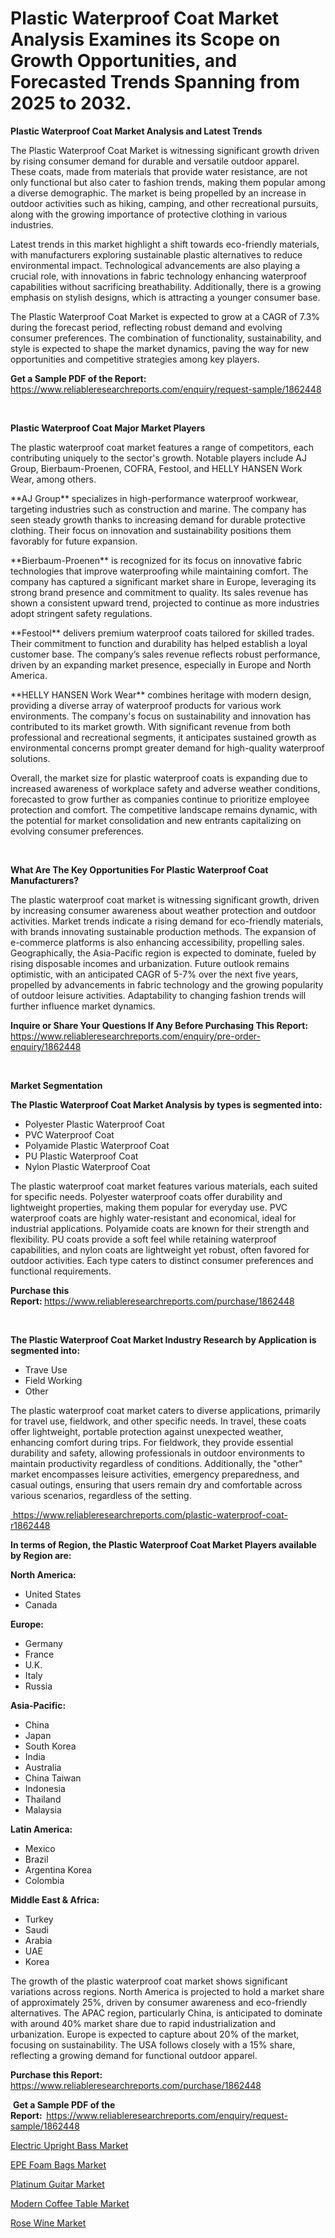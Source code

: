 <p><h1>Plastic Waterproof Coat Market Analysis Examines its Scope on Growth Opportunities, and Forecasted Trends Spanning from 2025 to 2032.</h1></p><p><strong>Plastic Waterproof Coat Market Analysis and Latest Trends</strong></p>
<p><p>The Plastic Waterproof Coat Market is witnessing significant growth driven by rising consumer demand for durable and versatile outdoor apparel. These coats, made from materials that provide water resistance, are not only functional but also cater to fashion trends, making them popular among a diverse demographic. The market is being propelled by an increase in outdoor activities such as hiking, camping, and other recreational pursuits, along with the growing importance of protective clothing in various industries.</p><p>Latest trends in this market highlight a shift towards eco-friendly materials, with manufacturers exploring sustainable plastic alternatives to reduce environmental impact. Technological advancements are also playing a crucial role, with innovations in fabric technology enhancing waterproof capabilities without sacrificing breathability. Additionally, there is a growing emphasis on stylish designs, which is attracting a younger consumer base.</p><p>The Plastic Waterproof Coat Market is expected to grow at a CAGR of 7.3% during the forecast period, reflecting robust demand and evolving consumer preferences. The combination of functionality, sustainability, and style is expected to shape the market dynamics, paving the way for new opportunities and competitive strategies among key players.</p></p>
<p><strong>Get a Sample PDF of the Report:&nbsp;</strong> <a href="https://www.reliableresearchreports.com/enquiry/request-sample/1862448?utm_campaign=9&utm_medium=2&utm_source=Github&utm_content=ia&utm_term=05042025&utm_id=plastic-waterproof-coat">https://www.reliableresearchreports.com/enquiry/request-sample/1862448</a></p>
<p>&nbsp;</p>
<p><strong>Plastic Waterproof Coat Major Market Players</strong></p>
<p><p>The plastic waterproof coat market features a range of competitors, each contributing uniquely to the sector's growth. Notable players include AJ Group, Bierbaum-Proenen, COFRA, Festool, and HELLY HANSEN Work Wear, among others.</p><p>**AJ Group** specializes in high-performance waterproof workwear, targeting industries such as construction and marine. The company has seen steady growth thanks to increasing demand for durable protective clothing. Their focus on innovation and sustainability positions them favorably for future expansion.</p><p>**Bierbaum-Proenen** is recognized for its focus on innovative fabric technologies that improve waterproofing while maintaining comfort. The company has captured a significant market share in Europe, leveraging its strong brand presence and commitment to quality. Its sales revenue has shown a consistent upward trend, projected to continue as more industries adopt stringent safety regulations.</p><p>**Festool** delivers premium waterproof coats tailored for skilled trades. Their commitment to function and durability has helped establish a loyal customer base. The company’s sales revenue reflects robust performance, driven by an expanding market presence, especially in Europe and North America.</p><p>**HELLY HANSEN Work Wear** combines heritage with modern design, providing a diverse array of waterproof products for various work environments. The company's focus on sustainability and innovation has contributed to its market growth. With significant revenue from both professional and recreational segments, it anticipates sustained growth as environmental concerns prompt greater demand for high-quality waterproof solutions.</p><p>Overall, the market size for plastic waterproof coats is expanding due to increased awareness of workplace safety and adverse weather conditions, forecasted to grow further as companies continue to prioritize employee protection and comfort. The competitive landscape remains dynamic, with the potential for market consolidation and new entrants capitalizing on evolving consumer preferences.</p></p>
<p>&nbsp;</p>
<p><strong>What Are The Key Opportunities For Plastic Waterproof Coat Manufacturers?</strong></p>
<p><p>The plastic waterproof coat market is witnessing significant growth, driven by increasing consumer awareness about weather protection and outdoor activities. Market trends indicate a rising demand for eco-friendly materials, with brands innovating sustainable production methods. The expansion of e-commerce platforms is also enhancing accessibility, propelling sales. Geographically, the Asia-Pacific region is expected to dominate, fueled by rising disposable incomes and urbanization. Future outlook remains optimistic, with an anticipated CAGR of 5-7% over the next five years, propelled by advancements in fabric technology and the growing popularity of outdoor leisure activities. Adaptability to changing fashion trends will further influence market dynamics.</p></p>
<p><strong>Inquire or Share Your Questions If Any Before Purchasing This Report:</strong> <a href="https://www.reliableresearchreports.com/enquiry/pre-order-enquiry/1862448?utm_campaign=9&utm_medium=2&utm_source=Github&utm_content=ia&utm_term=05042025&utm_id=plastic-waterproof-coat">https://www.reliableresearchreports.com/enquiry/pre-order-enquiry/1862448</a></p>
<p>&nbsp;</p>
<p><strong>Market Segmentation</strong></p>
<p><strong>The Plastic Waterproof Coat Market Analysis by types is segmented into:</strong></p>
<p><ul><li>Polyester Plastic Waterproof Coat</li><li>PVC Waterproof Coat</li><li>Polyamide Plastic Waterproof Coat</li><li>PU Plastic Waterproof Coat</li><li>Nylon Plastic Waterproof Coat</li></ul></p>
<p><p>The plastic waterproof coat market features various materials, each suited for specific needs. Polyester waterproof coats offer durability and lightweight properties, making them popular for everyday use. PVC waterproof coats are highly water-resistant and economical, ideal for industrial applications. Polyamide coats are known for their strength and flexibility. PU coats provide a soft feel while retaining waterproof capabilities, and nylon coats are lightweight yet robust, often favored for outdoor activities. Each type caters to distinct consumer preferences and functional requirements.</p></p>
<p><strong>Purchase this Report:&nbsp;</strong><a href="https://www.reliableresearchreports.com/purchase/1862448?utm_campaign=9&utm_medium=2&utm_source=Github&utm_content=ia&utm_term=05042025&utm_id=plastic-waterproof-coat">https://www.reliableresearchreports.com/purchase/1862448</a></p>
<p>&nbsp;</p>
<p><strong>The Plastic Waterproof Coat Market Industry Research by Application is segmented into:</strong></p>
<p><ul><li>Trave Use</li><li>Field Working</li><li>Other</li></ul></p>
<p><p>The plastic waterproof coat market caters to diverse applications, primarily for travel use, fieldwork, and other specific needs. In travel, these coats offer lightweight, portable protection against unexpected weather, enhancing comfort during trips. For fieldwork, they provide essential durability and safety, allowing professionals in outdoor environments to maintain productivity regardless of conditions. Additionally, the "other" market encompasses leisure activities, emergency preparedness, and casual outings, ensuring that users remain dry and comfortable across various scenarios, regardless of the setting.</p></p>
<p><a href="https://www.reliableresearchreports.com/plastic-waterproof-coat-r1862448?utm_campaign=9&utm_medium=2&utm_source=Github&utm_content=ia&utm_term=05042025&utm_id=plastic-waterproof-coat">&nbsp;https://www.reliableresearchreports.com/plastic-waterproof-coat-r1862448</a></p>
<p><strong>In terms of Region, the Plastic Waterproof Coat Market Players available by Region are:</strong></p>
<p>
    <p> <strong> North America: </strong>
        <ul>
            <li>United States</li>
            <li>Canada</li>
        </ul>
        </p> 
    <p> <strong> Europe: </strong>
        <ul>
            <li>Germany</li>
            <li>France</li>
            <li>U.K.</li>
            <li>Italy</li>
            <li>Russia</li>
        </ul>
        </p> 
    <p> <strong> Asia-Pacific: </strong>
        <ul>
            <li>China</li>
            <li>Japan</li>
            <li>South Korea</li>
            <li>India</li>
            <li>Australia</li>
            <li>China Taiwan</li>
            <li>Indonesia</li>
            <li>Thailand</li>
            <li>Malaysia</li>
        </ul>
        </p> 
    <p> <strong> Latin America: </strong>
        <ul>
            <li>Mexico</li>
            <li>Brazil</li>
            <li>Argentina Korea</li>
            <li>Colombia</li>
        </ul>
        </p> 
    <p> <strong> Middle East & Africa: </strong>
        <ul>
            <li>Turkey</li>
            <li>Saudi</li>
            <li>Arabia</li>
            <li>UAE</li>
            <li>Korea</li>
        </ul>
    </p>
    </p>
<p><p>The growth of the plastic waterproof coat market shows significant variations across regions. North America is projected to hold a market share of approximately 25%, driven by consumer awareness and eco-friendly alternatives. The APAC region, particularly China, is anticipated to dominate with around 40% market share due to rapid industrialization and urbanization. Europe is expected to capture about 20% of the market, focusing on sustainability. The USA follows closely with a 15% share, reflecting a growing demand for functional outdoor apparel.</p></p>
<p><strong>Purchase this Report: </strong><a href="https://www.reliableresearchreports.com/purchase/1862448?utm_campaign=9&utm_medium=2&utm_source=Github&utm_content=ia&utm_term=05042025&utm_id=plastic-waterproof-coat">https://www.reliableresearchreports.com/purchase/1862448</a></p>
<p>&nbsp;<strong>Get a Sample PDF of the Report:&nbsp;&nbsp;</strong><a href="https://www.reliableresearchreports.com/enquiry/request-sample/1862448?utm_campaign=9&utm_medium=2&utm_source=Github&utm_content=ia&utm_term=05042025&utm_id=plastic-waterproof-coat">https://www.reliableresearchreports.com/enquiry/request-sample/1862448</a></p>
<p><strong></strong></p>
<p><p><a href="https://github.com/forgazerbyjt/Market-Research-Report-List-1/blob/main/electric-upright-bass-market.md?utm_campaign=9&utm_medium=2&utm_source=Github&utm_content=ia&utm_term=05042025&utm_id=plastic-waterproof-coat">Electric Upright Bass Market</a></p><p><a href="https://github.com/dovbusmrking/Market-Research-Report-List-1/blob/main/epe-foam-bags-market.md?utm_campaign=9&utm_medium=2&utm_source=Github&utm_content=ia&utm_term=05042025&utm_id=plastic-waterproof-coat">EPE Foam Bags Market</a></p><p><a href="https://github.com/pichuaadh0/Market-Research-Report-List-1/blob/main/platinum-guitar-market.md?utm_campaign=9&utm_medium=2&utm_source=Github&utm_content=ia&utm_term=05042025&utm_id=plastic-waterproof-coat">Platinum Guitar Market</a></p><p><a href="https://github.com/ogbadujonito22/Market-Research-Report-List-1/blob/main/modern-coffee-table-market.md?utm_campaign=9&utm_medium=2&utm_source=Github&utm_content=ia&utm_term=05042025&utm_id=plastic-waterproof-coat">Modern Coffee Table Market</a></p><p><a href="https://github.com/lemiranajd/Market-Research-Report-List-1/blob/main/rose-wine-market.md?utm_campaign=9&utm_medium=2&utm_source=Github&utm_content=ia&utm_term=05042025&utm_id=plastic-waterproof-coat">Rose Wine Market</a></p></p>